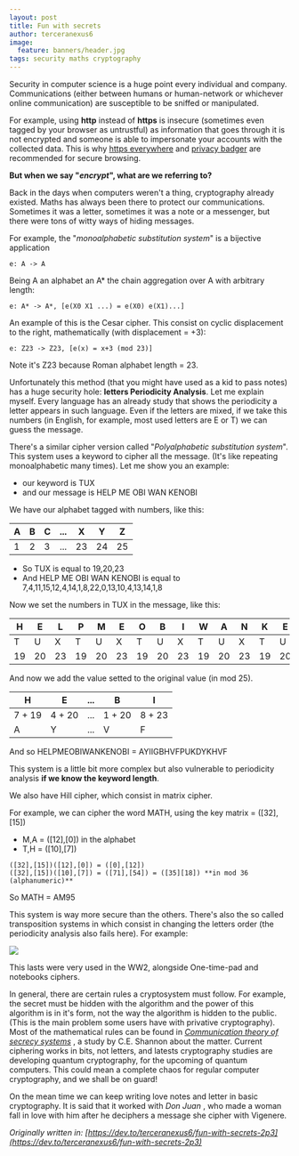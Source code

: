```yaml
---
layout: post
title: Fun with secrets
author: terceranexus6
image:
  feature: banners/header.jpg
tags: security maths cryptography
---
```


Security in computer science is a huge point every individual and company. Communications (either between humans or human-network or whichever online communication) are susceptible to be sniffed or manipulated.

For example, using **http** instead of **https** is insecure (sometimes even tagged by your browser as untrustful) as information that goes through it is not encrypted and someone is able to impersonate your accounts with the collected data. This is why [https everywhere](https://www.eff.org/es/https-everywhere) and [privacy badger](https://www.eff.org/es/privacybadger) are recommended for secure browsing.

**But when we say "*encrypt*", what are we referring to?**

Back in the days when computers weren't a thing, cryptography already existed. Maths has always been there to protect our communications. Sometimes it was a letter, sometimes it was a note or a messenger, but there were tons of witty ways of hiding messages.

For example, the "*monoalphabetic substitution system*" is a bijective application

```
e: A -> A
```

Being A an alphabet an A* the chain aggregation over A with arbitrary length:

```
e: A* -> A*, [e(X0 X1 ...) = e(X0) e(X1)...]
```

An example of this is the Cesar cipher. This consist on cyclic displacement to the right, mathematically (with displacement = +3):

```
e: Z23 -> Z23, [e(x) = x+3 (mod 23)]
```

Note it's Z23 because Roman alphabet length = 23.

Unfortunately this method (that you might have used as a kid to pass notes) has a huge security hole: **letters Periodicity Analysis**. Let me explain myself. Every language has an already study that shows the periodicity a letter appears in such language. Even if the letters are mixed, if we take this numbers (in English, for example, most used letters are E or T) we can guess the message.

There's a similar cipher version called "*Polyalphabetic substitution system*". This system uses a keyword to cipher all the message. (It's like repeating monoalphabetic many times). Let me show you an example:

- our keyword is TUX
- and our message is HELP ME OBI WAN KENOBI

We have our alphabet tagged with numbers, like this:

<div class="bootstrap">
  <table class="table table-bordered table-striped table-hover table-condensed table-responsive">
  	<thead>
  		<tr>
  			<th>
  				A
  			</th>
  			<th>
  				B
  			</th>
  			<th>
  				C
  			</th>
  			<th>
  				...
  			</th>
  			<th>
  				X
  			</th>
  			<th>
  				Y
  			</th>
  			<th>
  				Z
  			</th>
  		</tr>
  	</thead>
  	<tbody>
  		<tr>
  			<td>
  				1
  			</td>
  			<td>
  				2
  			</td>
  			<td>
  				3
  			</td>
  			<td>
  				...
  			</td>
  			<td>
  				23
  			</td>
  			<td>
  				24
  			</td>
  			<td>
  				25
  			</td>
  		</tr>
  	</tbody>
  </table>
</div>

- So TUX is equal to 19,20,23
- And HELP ME OBI WAN KENOBI is equal to 7,4,11,15,12,4,14,1,8,22,0,13,10,4,13,14,1,8

Now we set the numbers in TUX in the message, like this:

<div class="bootstrap">
  <table class="table table-bordered table-striped table-hover table-condensed table-responsive">
  	<thead>
  		<tr>
  			<th>
  				H
  			</th>
  			<th>
  				E
  			</th>
  			<th>
  				L
  			</th>
  			<th>
  				P
  			</th>
  			<th>
  				M
  			</th>
  			<th>
  				E
  			</th>
  			<th>
  				O
  			</th>
  			<th>
  				B
  			</th>
  			<th>
  				I
  			</th>
  			<th>
  				W
  			</th>
  			<th>
  				A
  			</th>
  			<th>
  				N
  			</th>
  			<th>
  				K
  			</th>
  			<th>
  				E
  			</th>
  			<th>
  				N
  			</th>
  			<th>
  				O
  			</th>
  			<th>
  				B
  			</th>
  			<th>
  				I
  			</th>
  		</tr>
  	</thead>
  	<tbody>
  		<tr>
  			<td>
  				T
  			</td>
  			<td>
  				U
  			</td>
  			<td>
  				X
  			</td>
  			<td>
  				T
  			</td>
  			<td>
  				U
  			</td>
  			<td>
  				X
  			</td>
  			<td>
  				T
  			</td>
  			<td>
  				U
  			</td>
  			<td>
  				X
  			</td>
  			<td>
  				T
  			</td>
  			<td>
  				U
  			</td>
  			<td>
  				X
  			</td>
  			<td>
  				T
  			</td>
  			<td>
  				U
  			</td>
  			<td>
  				X
  			</td>
  			<td>
  				T
  			</td>
  			<td>
  				U
  			</td>
  			<td>
  				X
  			</td>
  		</tr>
  		<tr>
  			<td>
  				19
  			</td>
  			<td>
  				20
  			</td>
  			<td>
  				23
  			</td>
  			<td>
  				19
  			</td>
  			<td>
  				20
  			</td>
  			<td>
  				23
  			</td>
  			<td>
  				19
  			</td>
  			<td>
  				20
  			</td>
  			<td>
  				23
  			</td>
  			<td>
  				19
  			</td>
  			<td>
  				20
  			</td>
  			<td>
  				23
  			</td>
  			<td>
  				19
  			</td>
  			<td>
  				20
  			</td>
  			<td>
  				23
  			</td>
  			<td>
  				19
  			</td>
  			<td>
  				20
  			</td>
  			<td>
  				23
  			</td>
  		</tr>
  	</tbody>
  </table>
</div>

And now we add the value setted to the original value (in mod 25).

<div class="bootstrap">
  <table class="table table-bordered table-striped table-hover table-condensed table-responsive">
  	<thead>
  		<tr>
  			<th>
  				H
  			</th>
  			<th>
  				E
  			</th>
  			<th>
  				...
  			</th>
  			<th>
  				B
  			</th>
  			<th>
  				I
  			</th>
  		</tr>
  	</thead>
  	<tbody>
  		<tr>
  			<td>
  				7 + 19
  			</td>
  			<td>
  				4 + 20
  			</td>
  			<td>
  				...
  			</td>
  			<td>
  				1 + 20
  			</td>
  			<td>
  				8 + 23
  			</td>
  		</tr>
  		<tr>
  			<td>
  				A
  			</td>
  			<td>
  				Y
  			</td>
  			<td>
  				...
  			</td>
  			<td>
  				V
  			</td>
  			<td>
  				F
  			</td>
  		</tr>
  	</tbody>
  </table>
</div>

And so HELPMEOBIWANKENOBI = AYIIGBHVFPUKDYKHVF

This system is a little bit more complex but also vulnerable to periodicity analysis **if we know the keyword length**.

We also have Hill cipher, which consist in matrix cipher.

For example, we can cipher the word MATH, using the key matrix = ([32],[15])

- M,A = ([12],[0]) in the alphabet
- T,H = ([10],[7])

```
([32],[15])([12],[0]) = ([0],[12])
([32],[15])([10],[7]) = ([71],[54]) = ([35][18]) **in mod 36 (alphanumeric)**
```

So MATH = AM95

This system is way more secure than the others. There's also the so called transposition systems in which consist in changing the letters order (the periodicity analysis also fails here). For example:

<img src="{{ site.url }}/assets/images/dev.to/cryptography-from-demaratus-to-rsa-4-638.jpg" style="display: block; margin: 0 auto;">

This lasts were very used in the WW2, alongside One-time-pad and notebooks ciphers.

In general, there are certain rules a cryptosystem must follow. For example, the secret must be hidden with the algorithm and the power of this algorithm is in it's form, not the way the algorithm is hidden to the public. (This is the main problem some users have with privative cryptography). Most of the mathematical rules can be found in *[Communication theory of secrecy systems](http://pages.cs.wisc.edu/%7Erist/642-spring-2014/shannon-secrecy.pdf)* , a study by C.E. Shannon about the matter. Current ciphering works in bits, not letters, and latests cryptography studies are developing quantum cryptography, for the upcoming of quantum computers. This could mean a complete chaos for regular computer cryptography, and we shall be on guard!

On the mean time we can keep writing love notes and letter in basic cryptography. It is said that it worked with *Don Juan* , who made a woman fall in love with him after he deciphers a message she cipher with Vigenere.

*Originally written in: [https://dev.to/terceranexus6/fun-with-secrets-2p3](https://dev.to/terceranexus6/fun-with-secrets-2p3)*
